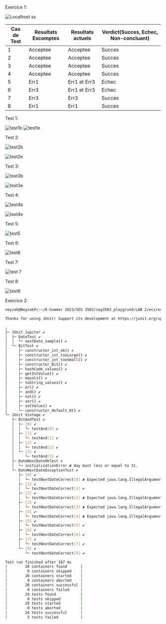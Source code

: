 
Exercice 1:

![Localhost ss](https://github.com/Talb057/seg3503_playgrund/assets/71707486/652155ee-2e70-4e97-b638-6d75de0fcead)



Cas de Test | Resultats Escomptes | Resultats actuels | Verdict(Succes, Echec, Non-concluant) 
--- | --- | --- | --- 
1 | Acceptee | Acceptee| Succes 
2 | Acceptee | Acceptee | Succes 
3 | Acceptee | Acceptee | Succes
4 | Acceptee | Acceptee | Succes
5 | Err1 | Err1 et Err3 | Echec 
6 | Err3 | Err1 et Err3 | Echec
7 | Err3 | Err3 | Succes
8 | Err1 | Err1 | Succes


Test 1:

![test1b](https://github.com/Talb057/seg3503_playgrund/assets/71707486/a8618949-902c-4d1d-a2ca-da0ddea44d32)
![test1e](https://github.com/Talb057/seg3503_playgrund/assets/71707486/ff7f0b9f-c46a-4164-8fed-94ca7fafc44c)

Test 2:

![test2b](https://github.com/Talb057/seg3503_playgrund/assets/71707486/8296c360-baa7-4d2f-970f-d84542c1ac49)

![test2e](https://github.com/Talb057/seg3503_playgrund/assets/71707486/8460ddd1-0f6a-4704-bfd1-8475e58252dd)

Test 3:

![test3b](https://github.com/Talb057/seg3503_playgrund/assets/71707486/02c2f648-3abf-44cf-9d8d-ea9cfbdafea4)

![test3e](https://github.com/Talb057/seg3503_playgrund/assets/71707486/d7399c52-052d-4462-b0b5-f1bba227c42d)

Test 4:

![test4b](https://github.com/Talb057/seg3503_playgrund/assets/71707486/2e51e3b7-571f-485b-906f-497e5d380cc8)

![test4e](https://github.com/Talb057/seg3503_playgrund/assets/71707486/19abe0c0-8e21-4d7f-9c7a-63d8bc01b293)

Test 5:

![test5](https://github.com/Talb057/seg3503_playgrund/assets/71707486/801f7393-9269-4cd0-991f-322020b37a2c)

Test 6:

![test6](https://github.com/Talb057/seg3503_playgrund/assets/71707486/e2712245-8f9e-4e75-a312-3848284131ac)

Test 7:

![test 7](https://github.com/Talb057/seg3503_playgrund/assets/71707486/74e23769-1962-45a1-9d9d-d44cd850045c)

Test 8:

![test8](https://github.com/Talb057/seg3503_playgrund/assets/71707486/b161b7a1-7ebf-4e25-bad7-a25bc282e89b)

Exercice 2:
```bash
neyzak@NeyzakPc:~/8-Summer 2023/SEG 3503/seg3503_playgrund/LAB 2/ecs/ecs$ bin/test

Thanks for using JUnit! Support its development at https://junit.org/sponsoring

╷
├─ JUnit Jupiter ✔
│  ├─ DateTest ✔
│  │  └─ nextDate_sample() ✔
│  └─ BitTest ✔
│     ├─ constructor_int_ok() ✔
│     ├─ constructor_int_tooLarge() ✔
│     ├─ constructor_int_tooSmall() ✔
│     ├─ constructor_Bit() ✔
│     ├─ hashCode_values() ✔
│     ├─ getIntValue() ✔
│     ├─ equals() ✔
│     ├─ toString_values() ✔
│     ├─ or() ✔
│     ├─ and() ✔
│     ├─ not() ✔
│     ├─ xor() ✔
│     ├─ setValue() ✔
│     └─ constructor_default_0() ✔
└─ JUnit Vintage ✔
   ├─ BitAndTest ✔
   │  ├─ [0] ✔
   │  │  └─ testAnd[0] ✔
   │  ├─ [1] ✔
   │  │  └─ testAnd[1] ✔
   │  ├─ [2] ✔
   │  │  └─ testAnd[2] ✔
   │  └─ [3] ✔
   │     └─ testAnd[3] ✔
   ├─ DateNextDateOkTest ✔
   │  └─ initializationError ✘ day must less or equal to 31.
   └─ DateNextDateExceptionTest ✔
      ├─ [0] ✔
      │  └─ testNextDateCorrect[0] ✘ Expected java.lang.IllegalArgumentException to be thrown, but nothing was thrown.
      ├─ [1] ✔
      │  └─ testNextDateCorrect[1] ✔
      ├─ [2] ✔
      │  └─ testNextDateCorrect[2] ✘ Expected java.lang.IllegalArgumentException to be thrown, but nothing was thrown.
      ├─ [3] ✔
      │  └─ testNextDateCorrect[3] ✘ Expected java.lang.IllegalArgumentException to be thrown, but nothing was thrown.
      ├─ [4] ✔
      │  └─ testNextDateCorrect[4] ✘ Expected java.lang.IllegalArgumentException to be thrown, but nothing was thrown.
      ├─ [5] ✔
      │  └─ testNextDateCorrect[5] ✔
      ├─ [6] ✔
      │  └─ testNextDateCorrect[6] ✔
      ├─ [7] ✔
      │  └─ testNextDateCorrect[7] ✔
      └─ [8] ✔
         └─ testNextDateCorrect[8] ✔

Test run finished after 187 ms
[        20 containers found      ]
[         0 containers skipped    ]
[        20 containers started    ]
[         0 containers aborted    ]
[        20 containers successful ]
[         0 containers failed     ]
[        29 tests found           ]
[         0 tests skipped         ]
[        29 tests started         ]
[         0 tests aborted         ]
[        24 tests successful      ]
[         5 tests failed          ]

